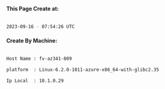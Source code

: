 
   
#### This Page Create at:

```bash

2023-09-16 - 07:54:26 UTC

```

#### Create By Machine:

```bash

Host Name : fv-az341-809

platform  : Linux-6.2.0-1011-azure-x86_64-with-glibc2.35

Ip Local  : 10.1.0.29

```

